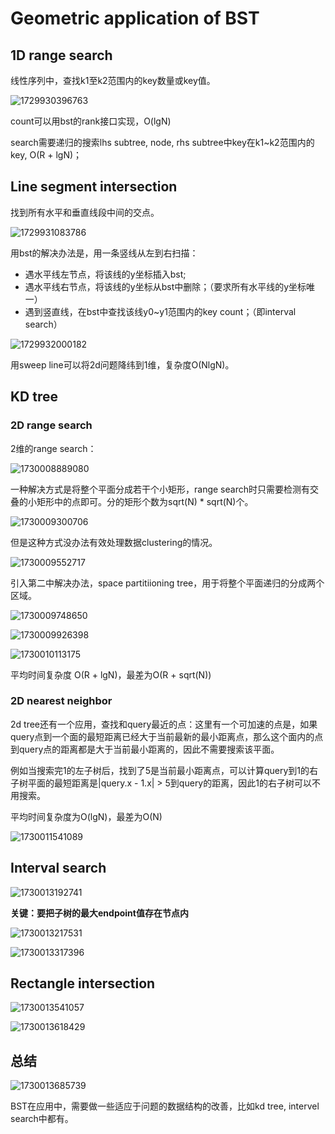 # Geometric application of BST

## 1D range search

线性序列中，查找k1至k2范围内的key数量或key值。

![1729930396763](image/geometric_search/1729930396763.png)

count可以用bst的rank接口实现，O(lgN)

search需要递归的搜索lhs subtree, node, rhs subtree中key在k1~k2范围内的key, O(R + lgN)；

## Line segment intersection

找到所有水平和垂直线段中间的交点。

![1729931083786](image/geometric_search/1729931083786.png)

用bst的解决办法是，用一条竖线从左到右扫描：

* 遇水平线左节点，将该线的y坐标插入bst;
* 遇水平线右节点，将该线的y坐标从bst中删除；（要求所有水平线的y坐标唯一）
* 遇到竖直线，在bst中查找该线y0~y1范围内的key count；（即interval search）

![1729932000182](image/geometric_search/1729932000182.png)

用sweep line可以将2d问题降纬到1维，复杂度O(NlgN)。

## KD tree

### 2D range search

2维的range search：

![1730008889080](image/geometric_search/1730008889080.png)

一种解决方式是将整个平面分成若干个小矩形，range search时只需要检测有交叠的小矩形中的点即可。分的矩形个数为sqrt(N) * sqrt(N)个。

![1730009300706](image/geometric_search/1730009300706.png)

但是这种方式没办法有效处理数据clustering的情况。

![1730009552717](image/geometric_search/1730009552717.png)

引入第二中解决办法，space partitiioning tree，用于将整个平面递归的分成两个区域。

![1730009748650](image/geometric_search/1730009748650.png)

![1730009926398](image/geometric_search/1730009926398.png)

![1730010113175](image/geometric_search/1730010113175.png)

平均时间复杂度 O(R + lgN)，最差为O(R + sqrt(N))

### 2D nearest neighbor

2d tree还有一个应用，查找和query最近的点：这里有一个可加速的点是，如果query点到一个面的最短距离已经大于当前最新的最小距离点，那么这个面内的点到query点的距离都是大于当前最小距离的，因此不需要搜索该平面。

例如当搜索完1的左子树后，找到了5是当前最小距离点，可以计算query到1的右子树平面的最短距离是|query.x - 1.x| > 5到query的距离，因此1的右子树可以不用搜索。

平均时间复杂度为O(lgN)，最差为O(N)

![1730011541089](image/geometric_search/1730011541089.png)

## Interval search

![1730013192741](image/geometric_search/1730013192741.png)

**关键：要把子树的最大endpoint值存在节点内**

![1730013217531](image/geometric_search/1730013217531.png)

![1730013317396](image/geometric_search/1730013317396.png)

## Rectangle intersection

![1730013541057](image/geometric_search/1730013541057.png)

![1730013618429](image/geometric_search/1730013618429.png)

## 总结

![1730013685739](image/geometric_search/1730013685739.png)

BST在应用中，需要做一些适应于问题的数据结构的改善，比如kd tree, intervel search中都有。
